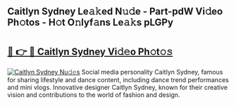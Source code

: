 ## Caitlyn Sydney Le𝚊𝚔ed N𝚞𝚍e - Part-pdW Vi𝚍eo Ph𝚘tos - H𝚘t O𝚗lyf𝚊ns Le𝚊𝚔s pLGPy

# <h2><a href="http://hf6k3x.feru.top/?c=Caitlyn+Sydney">🔗 👉 🔴 Caitlyn Sydney Vi𝚍𝚎o Ph𝚘t𝚘𝚜</a></h2>

[![Caitlyn Sydney Nu𝚍𝚎s](https://i.imgur.com/0TWrTi3.gif)](http://hf6k3x.feru.top/?c=Caitlyn+Sydney)
Social media personality Caitlyn Sydney, famous for sharing lifestyle and dance content, including dance trend performances and mini vlogs. Innovative designer Caitlyn Sydney, known for their creative vision and contributions to the world of fashion and design. 
